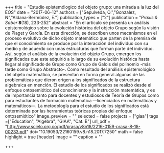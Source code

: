+++
title = "Estudio epistemólogico del objeto grupo: una mirada a la luz del EOS"
date = "2017-06-12"
authors = ["Sepulveda, O.","Gonzalez, N","Aldana-Bermúdez, E."]
publication_types = ["2"]
publication = "*Praxis & Saber* **8**(18), 233-252"
abstract = "En el artículo se presenta un análisis epistemológico sobre la evolución histórica del objeto Grupo según la visión de Piaget y García. En esta dirección, se describen unos mecanismos en el proceso evolutivo de dicho objeto matemático que parten de la premisa de que el conocimiento se produce por la interacción del individuo con su medio y de acuerdo con unas estructuras que forman parte del individuo. Así, según el análisis de la evolución del objeto Grupo, emergen los significados que este adquirió a lo largo de su evolución histórica hasta llegar al significado de Grupo como Grupo de Galois del polinomio -más tarde como Grupo Abstracto-. Como resultado del análisis epistemológico del objeto matemático, se presentan en forma general algunas de las problemáticas que dieron origen a los significados de la estructura algebraica en mención. El estudio de los significados se realizó desde el enfoque ontosemiótico del conocimiento y la instrucción matemática, y es de importancia tanto para docentes y estudiosos de Teoría de Grupos como para estudiantes de formación matemática —licenciados en matemáticas y matemáticos—. La metodología para el estudio de los significados está determinada por las herramientas teóricas propias del enfoque ontosemiótico"
image_preview = ""
selected = false
projects = ["giaa"]
tags =["Education", "Algebra", "GIAA", "Cat. B"]
url_pdf = "http://www.scielo.org.co/pdf/prasa/v8n18/2216-0159-prasa-8-18-00233.pdf"
doi="10.19053/22160159.v8.n18.2017.7250"
math = false
highlight = true
[header]
image = ""
caption = ""

+++
